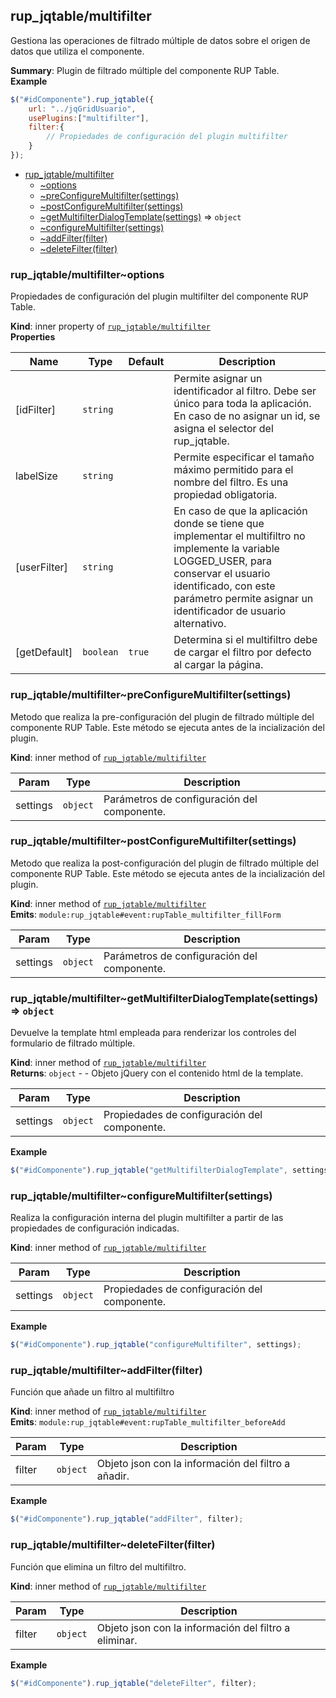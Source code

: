 <a name="module_rup_jqtable/multifilter"></a>

## rup\_jqtable/multifilter
Gestiona las operaciones de filtrado múltiple de datos sobre el origen de datos que utiliza el componente.

**Summary**: Plugin de filtrado múltiple del componente RUP Table.  
**Example**  
```js
$("#idComponente").rup_jqtable({	url: "../jqGridUsuario",	usePlugins:["multifilter"],	filter:{		// Propiedades de configuración del plugin multifilter	}});
```

* [rup_jqtable/multifilter](#module_rup_jqtable/multifilter)
    * [~options](#module_rup_jqtable/multifilter..options)
    * [~preConfigureMultifilter(settings)](#module_rup_jqtable/multifilter..preConfigureMultifilter)
    * [~postConfigureMultifilter(settings)](#module_rup_jqtable/multifilter..postConfigureMultifilter)
    * [~getMultifilterDialogTemplate(settings)](#module_rup_jqtable/multifilter..getMultifilterDialogTemplate) ⇒ <code>object</code>
    * [~configureMultifilter(settings)](#module_rup_jqtable/multifilter..configureMultifilter)
    * [~addFilter(filter)](#module_rup_jqtable/multifilter..addFilter)
    * [~deleteFilter(filter)](#module_rup_jqtable/multifilter..deleteFilter)

<a name="module_rup_jqtable/multifilter..options"></a>

### rup_jqtable/multifilter~options
Propiedades de configuración del plugin multifilter del componente RUP Table.

**Kind**: inner property of [<code>rup\_jqtable/multifilter</code>](#module_rup_jqtable/multifilter)  
**Properties**

| Name | Type | Default | Description |
| --- | --- | --- | --- |
| [idFilter] | <code>string</code> |  | Permite asignar un identificador al filtro. Debe ser único para toda la aplicación. En caso de no asignar un id, se asigna el selector del rup_jqtable. |
| labelSize | <code>string</code> |  | Permite especificar el tamaño máximo permitido para el nombre del filtro. Es una propiedad obligatoria. |
| [userFilter] | <code>string</code> |  | En caso de que la aplicación donde se tiene que implementar el multifiltro no implemente la variable LOGGED_USER, para conservar el usuario identificado, con este parámetro permite asignar un identificador de usuario alternativo. |
| [getDefault] | <code>boolean</code> | <code>true</code> | Determina si el multifiltro debe de cargar el filtro por defecto al cargar la página. |

<a name="module_rup_jqtable/multifilter..preConfigureMultifilter"></a>

### rup_jqtable/multifilter~preConfigureMultifilter(settings)
Metodo que realiza la pre-configuración del plugin de filtrado múltiple del componente RUP Table.Este método se ejecuta antes de la incialización del plugin.

**Kind**: inner method of [<code>rup\_jqtable/multifilter</code>](#module_rup_jqtable/multifilter)  

| Param | Type | Description |
| --- | --- | --- |
| settings | <code>object</code> | Parámetros de configuración del componente. |

<a name="module_rup_jqtable/multifilter..postConfigureMultifilter"></a>

### rup_jqtable/multifilter~postConfigureMultifilter(settings)
Metodo que realiza la post-configuración del plugin de filtrado múltiple del componente RUP Table.Este método se ejecuta antes de la incialización del plugin.

**Kind**: inner method of [<code>rup\_jqtable/multifilter</code>](#module_rup_jqtable/multifilter)  
**Emits**: <code>module:rup\_jqtable#event:rupTable\_multifilter\_fillForm</code>  

| Param | Type | Description |
| --- | --- | --- |
| settings | <code>object</code> | Parámetros de configuración del componente. |

<a name="module_rup_jqtable/multifilter..getMultifilterDialogTemplate"></a>

### rup_jqtable/multifilter~getMultifilterDialogTemplate(settings) ⇒ <code>object</code>
Devuelve la template html empleada para renderizar los controles del formulario de filtrado múltiple.

**Kind**: inner method of [<code>rup\_jqtable/multifilter</code>](#module_rup_jqtable/multifilter)  
**Returns**: <code>object</code> - - Objeto jQuery con el contenido html de la template.  

| Param | Type | Description |
| --- | --- | --- |
| settings | <code>object</code> | Propiedades de configuración del componente. |

**Example**  
```js
$("#idComponente").rup_jqtable("getMultifilterDialogTemplate", settings);
```
<a name="module_rup_jqtable/multifilter..configureMultifilter"></a>

### rup_jqtable/multifilter~configureMultifilter(settings)
Realiza la configuración interna del plugin multifilter a partir de las propiedades de configuración indicadas.

**Kind**: inner method of [<code>rup\_jqtable/multifilter</code>](#module_rup_jqtable/multifilter)  

| Param | Type | Description |
| --- | --- | --- |
| settings | <code>object</code> | Propiedades de configuración del componente. |

**Example**  
```js
$("#idComponente").rup_jqtable("configureMultifilter", settings);
```
<a name="module_rup_jqtable/multifilter..addFilter"></a>

### rup_jqtable/multifilter~addFilter(filter)
Función que añade un filtro al multifiltro

**Kind**: inner method of [<code>rup\_jqtable/multifilter</code>](#module_rup_jqtable/multifilter)  
**Emits**: <code>module:rup\_jqtable#event:rupTable\_multifilter\_beforeAdd</code>  

| Param | Type | Description |
| --- | --- | --- |
| filter | <code>object</code> | Objeto json con la información del filtro a añadir. |

**Example**  
```js
$("#idComponente").rup_jqtable("addFilter", filter);
```
<a name="module_rup_jqtable/multifilter..deleteFilter"></a>

### rup_jqtable/multifilter~deleteFilter(filter)
Función que elimina un filtro del multifiltro.

**Kind**: inner method of [<code>rup\_jqtable/multifilter</code>](#module_rup_jqtable/multifilter)  

| Param | Type | Description |
| --- | --- | --- |
| filter | <code>object</code> | Objeto json con la información del filtro a eliminar. |

**Example**  
```js
$("#idComponente").rup_jqtable("deleteFilter", filter);
```
